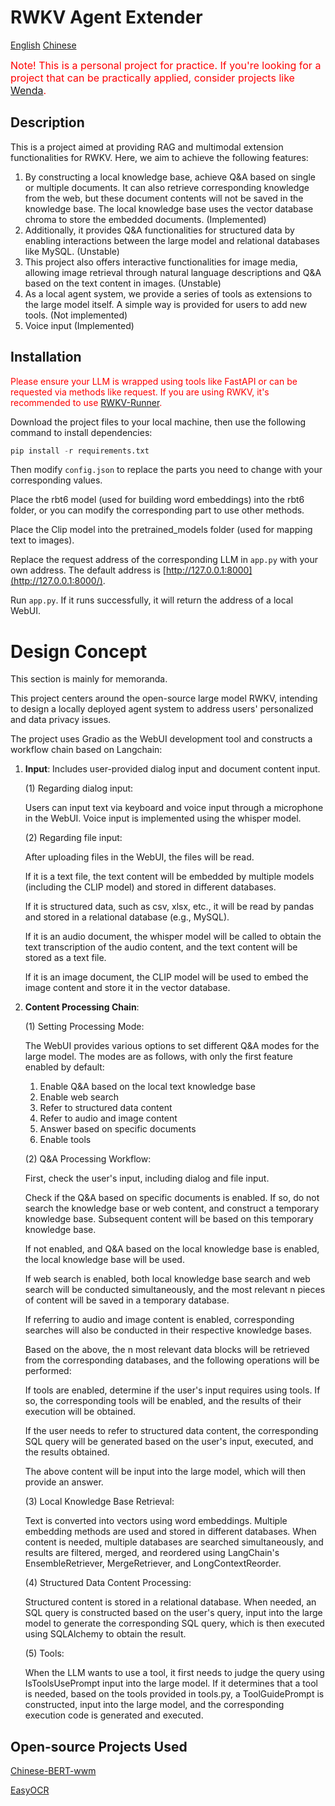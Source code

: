 # RWKV Agent Extender

[English](ReadMe_EN.md)	[Chinese](ReadMe.md)

<font color="red" size="3">Note! This is a personal project for practice. If you're looking for a project that can be practically applied, consider projects like [Wenda](https://github.com/wenda-LLM/wenda).</font>

## Description

This is a project aimed at providing RAG and multimodal extension functionalities for RWKV. Here, we aim to achieve the following features:

1. By constructing a local knowledge base, achieve Q&A based on single or multiple documents. It can also retrieve corresponding knowledge from the web, but these document contents will not be saved in the knowledge base. The local knowledge base uses the vector database chroma to store the embedded documents. (Implemented)
2. Additionally, it provides Q&A functionalities for structured data by enabling interactions between the large model and relational databases like MySQL. (Unstable)
3. This project also offers interactive functionalities for image media, allowing image retrieval through natural language descriptions and Q&A based on the text content in images. (Unstable)
4. As a local agent system, we provide a series of tools as extensions to the large model itself. A simple way is provided for users to add new tools. (Not implemented)
5. Voice input (Implemented)

## Installation

<font color="red">Please ensure your LLM is wrapped using tools like FastAPI or can be requested via methods like request. If you are using RWKV, it's recommended to use [RWKV-Runner](https://github.com/josStorer/RWKV-Runner).</font>

Download the project files to your local machine, then use the following command to install dependencies:

```python
pip install -r requirements.txt
```

Then modify `config.json` to replace the parts you need to change with your corresponding values.

Place the rbt6 model (used for building word embeddings) into the rbt6 folder, or you can modify the corresponding part to use other methods.

Place the Clip model into the pretrained_models folder (used for mapping text to images).

Replace the request address of the corresponding LLM in `app.py` with your own address. The default address is [http://127.0.0.1:8000](http://127.0.0.1:8000/).

Run `app.py`. If it runs successfully, it will return the address of a local WebUI.

# Design Concept

This section is mainly for memoranda.

This project centers around the open-source large model RWKV, intending to design a locally deployed agent system to address users' personalized and data privacy issues.

The project uses Gradio as the WebUI development tool and constructs a workflow chain based on Langchain:

1. **Input**: Includes user-provided dialog input and document content input.

   (1) Regarding dialog input:

   Users can input text via keyboard and voice input through a microphone in the WebUI. Voice input is implemented using the whisper model.

   (2) Regarding file input:

   After uploading files in the WebUI, the files will be read.

   If it is a text file, the text content will be embedded by multiple models (including the CLIP model) and stored in different databases.

   If it is structured data, such as csv, xlsx, etc., it will be read by pandas and stored in a relational database (e.g., MySQL).

   If it is an audio document, the whisper model will be called to obtain the text transcription of the audio content, and the text content will be stored as a text file.

   If it is an image document, the CLIP model will be used to embed the image content and store it in the vector database.

2. **Content Processing Chain**:

   (1) Setting Processing Mode:

   The WebUI provides various options to set different Q&A modes for the large model. The modes are as follows, with only the first feature enabled by default:

   1. Enable Q&A based on the local text knowledge base
   2. Enable web search
   3. Refer to structured data content
   4. Refer to audio and image content
   5. Answer based on specific documents
   6. Enable tools

   (2) Q&A Processing Workflow:

   First, check the user's input, including dialog and file input.

   Check if the Q&A based on specific documents is enabled. If so, do not search the knowledge base or web content, and construct a temporary knowledge base. Subsequent content will be based on this temporary knowledge base.

   If not enabled, and Q&A based on the local knowledge base is enabled, the local knowledge base will be used.

   If web search is enabled, both local knowledge base search and web search will be conducted simultaneously, and the most relevant n pieces of content will be saved in a temporary database.

   If referring to audio and image content is enabled, corresponding searches will also be conducted in their respective knowledge bases.

   Based on the above, the n most relevant data blocks will be retrieved from the corresponding databases, and the following operations will be performed:

   If tools are enabled, determine if the user's input requires using tools. If so, the corresponding tools will be enabled, and the results of their execution will be obtained.

   If the user needs to refer to structured data content, the corresponding SQL query will be generated based on the user's input, executed, and the results obtained.

   The above content will be input into the large model, which will then provide an answer.

   (3) Local Knowledge Base Retrieval:

   Text is converted into vectors using word embeddings. Multiple embedding methods are used and stored in different databases. When content is needed, multiple databases are searched simultaneously, and results are filtered, merged, and reordered using LangChain's EnsembleRetriever, MergeRetriever, and LongContextReorder.

   (4) Structured Data Content Processing:

   Structured content is stored in a relational database. When needed, an SQL query is constructed based on the user's query, input into the large model to generate the corresponding SQL query, which is then executed using SQLAlchemy to obtain the result.

   (5) Tools:

   When the LLM wants to use a tool, it first needs to judge the query using IsToolsUsePrompt input into the large model. If it determines that a tool is needed, based on the tools provided in tools.py, a ToolGuidePrompt is constructed, input into the large model, and the corresponding execution code is generated and executed.

## Open-source Projects Used

[Chinese-BERT-wwm](https://github.com/ymcui/Chinese-BERT-wwm)

[EasyOCR](https://github.com/JaidedAI/EasyOCR)



